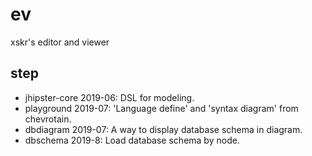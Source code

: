 # ev
xskr's editor and viewer

## step

- jhipster-core 2019-06: DSL for modeling.
- playground 2019-07: 'Language define' and 'syntax diagram' from  chevrotain.
- dbdiagram 2019-07: A way to display database schema in diagram.
- dbschema 2019-8: Load database schema by node.
